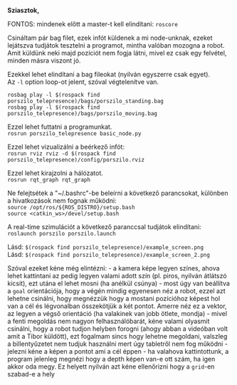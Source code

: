 __Sziasztok,__  

FONTOS: mindenek előtt a master-t kell elindítani: `roscore`  

Csináltam pár bag filet, ezek infót küldenek a mi node-unknak, 
ezeket lejátszva tudjátok tesztelni a programot, 
mintha valóban mozogna a robot.  
Amit küldünk neki majd pozíciót nem fogja látni, mivel ez
csak egy felvétel, minden másra viszont jó.

Ezekkel lehet elindítani a bag fileokat (nyilván egyszerre csak egyet).  
Az `-l` option loop-ot jelent, szóval végtelenítve van.  

`rosbag play -l $(rospack find porszilo_telepresence)/bags/porszilo_standing.bag`  
`rosbag play -l $(rospack find porszilo_telepresence)/bags/porszilo_moving.bag`  

Ezzel lehet futtatni a programunkat.  
`rosrun porszilo_telepresence basic_node.py`  

Ezzel lehet vizualizálni a beérkező infót:  
`rosrun rviz rviz -d $(rospack find porszilo_telepresence)/config/porszilo.rviz`  

Ezzel lehet kirajzolni a hálózatot.  
`rosrun rqt_graph rqt_graph`  

Ne felejtsétek a "~/.bashrc"-be beleírni a következő parancsokat, különben a hivatkozások nem fognak működni:  
`source /opt/ros/${ROS_DISTRO}/setup.bash`  
`source <catkin_ws>/devel/setup.bash`  

A real-time szimulációt a következő paranccsal tudjátok elindítani:  
`roslaunch porszilo porszilo.launch`

Lásd: `$(rospack find porszilo_telepresence)/example_screen.png`  
Lásd: `$(rospack find porszilo_telepresence)/example_screen_2.png`


Szóval ezeket kéne még elintézni: 
	- a kamera képe legyen színes, ahova lehet kattintani az pedig legyen valami adott szín (pl. piros, nyilván átlátszó kicsit), ezt utána el lehet mosni (ha anélkül csúnya)
	- most úgy van beállítva a `goal` orientációja, hogy a végén mindig egyenesen néz a robot, ezzel azt lehetne csinálni, hogy megnézzük hogy a mostani pozícióhoz képest hol van a cél és légvonalban összekötjük a két pontot. Amerre néz ez a vektor, az legyen a végső orientáció (ha valakinek van jobb ötlete, mondja)
	- mivel a fenti megoldás nem nagyon felhasználóbarát, kéne valami olyasmit csinálni, hogy a robot tudjon helyben forogni (ahogy abban a videóban volt amit a Tibor küldött), ezt fogalmam sincs hogy lehetne megoldani, valszleg a billentyűzetet nem tudjuk használni mert úgy tabletről nem fog működni
	- jelezni kéne a képen a pontot ami a cél éppen
	- ha valahova kattintottunk, a program jelenleg megnézi hogy a depth képen van-e ott szám, ha igen akkor oda megy. Ez helyett nyilván azt kéne ellenőrizni hogy a `grid`-en szabad-e a hely
